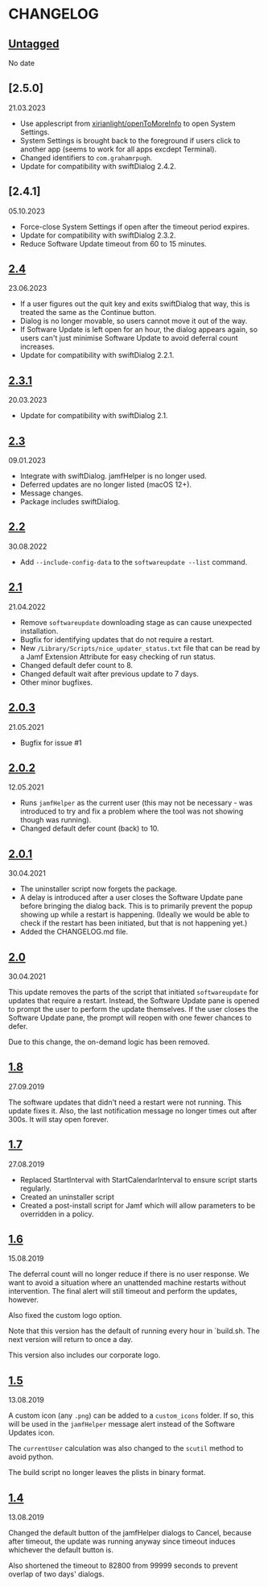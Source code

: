 # CHANGELOG

## [Untagged]

No date

## [2.5.0]

21.03.2023

- Use applescript from [xirianlight/openToMoreInfo](https://github.com/xirianlight/openToMoreInfo) to open System Settings.
- System Settings is brought back to the foreground if users click to another app (seems to work for all apps excdept Terminal).
- Changed identifiers to `com.grahamrpugh`.
- Update for compatibility with swiftDialog 2.4.2.

## [2.4.1]

05.10.2023

- Force-close System Settings if open after the timeout period expires.
- Update for compatibility with swiftDialog 2.3.2.
- Reduce Software Update timeout from 60 to 15 minutes.

## [2.4]

23.06.2023

- If a user figures out the quit key and exits swiftDialog that way, this is treated the same as the Continue button.
- Dialog is no longer movable, so users cannot move it out of the way.
- If Software Update is left open for an hour, the dialog appears again, so users can't just minimise Software Update to avoid deferral count increases.
- Update for compatibility with swiftDialog 2.2.1.

## [2.3.1]

20.03.2023

- Update for compatibility with swiftDialog 2.1.

## [2.3]

09.01.2023

- Integrate with swiftDialog. jamfHelper is no longer used.
- Deferred updates are no longer listed (macOS 12+).
- Message changes.
- Package includes swiftDialog.

## [2.2]

30.08.2022

- Add `--include-config-data` to the `softwareupdate --list` command.

## [2.1]

21.04.2022

- Remove `softwareupdate` downloading stage as can cause unexpected installation.
- Bugfix for identifying updates that do not require a restart.
- New `/Library/Scripts/nice_updater_status.txt` file that can be read by a Jamf Extension Attribute for easy checking of run status.
- Changed default defer count to 8.
- Changed default wait after previous update to 7 days.
- Other minor bugfixes.

## [2.0.3]

21.05.2021

- Bugfix for issue #1

## [2.0.2]

12.05.2021

- Runs `jamfHelper` as the current user (this may not be necessary - was introduced to try and fix a problem where the tool was not showing though was running).
- Changed default defer count (back) to 10.

## [2.0.1]

30.04.2021

- The uninstaller script now forgets the package.
- A delay is introduced after a user closes the Software Update pane before bringing the dialog back. This is to primarily prevent the popup showing up while a restart is happening. (Ideally we would be able to check if the restart has been initiated, but that is not happening yet.)
- Added the CHANGELOG.md file.

## [2.0]

30.04.2021

This update removes the parts of the script that initiated `softwareupdate` for updates that require a restart. Instead, the Software Update pane is opened to prompt the user to perform the update themselves. If the user closes the Software Update pane, the prompt will reopen with one fewer chances to defer.

Due to this change, the on-demand logic has been removed.

## [1.8]

27.09.2019

The software updates that didn't need a restart were not running. This update fixes it.
Also, the last notification message no longer times out after 300s. It will stay open forever.

## [1.7]

27.08.2019

- Replaced StartInterval with StartCalendarInterval to ensure script starts regularly.
- Created an uninstaller script
- Created a post-install script for Jamf which will allow parameters to be overridden in a policy.

## [1.6]

15.08.2019

The deferral count will no longer reduce if there is no user response. We want to avoid a situation where an unattended machine restarts without intervention. The final alert will still timeout and perform the updates, however.

Also fixed the custom logo option.

Note that this version has the default of running every hour in `build.sh. The next version will return to once a day.

This version also includes our corporate logo.

## [1.5]

13.08.2019

A custom icon (any `.png`) can be added to a `custom_icons` folder. If so, this will be used in the `jamfHelper` message alert instead of the Software Updates icon.

The `currentUser` calculation was also changed to the `scutil` method to avoid python.

The build script no longer leaves the plists in binary format.

## [1.4]

13.08.2019

Changed the default button of the jamfHelper dialogs to Cancel, because after timeout, the update was running anyway since timeout induces whichever the default button is.

Also shortened the timeout to 82800 from 99999 seconds to prevent overlap of two days' dialogs.

[untagged]: https://github.com/grahampugh/nice-updater/compare/v2.4...HEAD
[2.4]: https://github.com/grahampugh/nice-updater/compare/v2.3.1...v2.4
[2.3.1]: https://github.com/grahampugh/nice-updater/compare/v2.3...v2.3.1
[2.3]: https://github.com/grahampugh/nice-updater/compare/v2.2...v2.3
[2.2]: https://github.com/grahampugh/nice-updater/compare/v2.1...v2.2
[2.1]: https://github.com/grahampugh/nice-updater/compare/v2.0.3...v2.1
[2.0.3]: https://github.com/grahampugh/nice-updater/compare/v2.0.2...v2.0.3
[2.0.2]: https://github.com/grahampugh/nice-updater/compare/v2.0.1...v2.0.2
[2.0.1]: https://github.com/grahampugh/nice-updater/compare/v2.0...v2.0.1
[2.0]: https://github.com/grahampugh/nice-updater/compare/1.8...v2.0
[1.8]: https://github.com/grahampugh/nice-updater/compare/1.7...1.8
[1.7]: https://github.com/grahampugh/nice-updater/compare/1.6...1.7
[1.6]: https://github.com/grahampugh/nice-updater/compare/1.5...1.6
[1.5]: https://github.com/grahampugh/nice-updater/compare/1.4...1.5
[1.4]: https://github.com/grahampugh/nice-updater/compare/1.0...1.4
